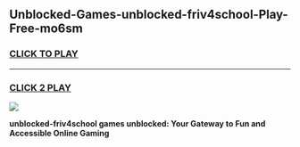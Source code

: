 
## Unblocked-Games-unblocked-friv4school-Play-Free-mo6sm
<h3>
<a href="https://premium76.site?title=unblocked-friv4school&ref=23A">CLICK TO PLAY</a></h3>
<hr>

<h3>
<a href="https://premium76.site?title=unblocked-friv4school&ref=23A">CLICK 2 PLAY</a>
  
</h3>

<a href="https://premium76.site?title=unblocked-friv4school&ref=23A"><img src="https://clearcache.store/games.png"></a>


**unblocked-friv4school games unblocked: Your Gateway to Fun and Accessible Online Gaming**
